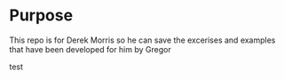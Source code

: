 Purpose
===========

This repo is for Derek Morris so he can save the excerises and examples that have been developed for him by Gregor

test